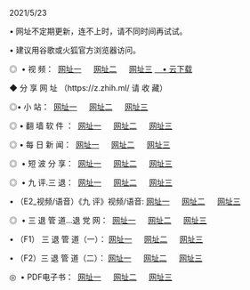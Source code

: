 <p>2021/5/23
<p>• 网址不定期更新，连不上时，请不同时间再试试。
<p>• 建议用谷歌或火狐官方浏览器访问。
<p>◎  • 视 频： 
<a href="http://hhw.aud.bar/" target="_blank">网址一</a> 　 
<a href="http://htg.aud.bar/" target="_blank">网址二</a> 　 
<a href="http://htg.aud.bar/b.html" target="_blank">网址三</a>
<a href="https://yadi.sk/d/d0sUeAOpal3njw" target="_blank">　• 云下载 </a></p>
<p>◆ 分 享 网 址 <a href="http://hpr.aud.bar/a.html"></a>（https://z.zhih.ml/ 请 收 藏） </p>

<p>◎•  小 站：  
<a href="http://hhw.aud.bar/f.html" target="_blank">网址一</a> 　 
<a href="http://htg.aud.bar/h.html" target="_blank">网址二</a> 　 
<a href="http://htg.aud.bar/k/" target="_blank">网址三</a></p><p>

<p>◎  • 翻 墙 软 件 ：  
<a href="http://hhw.aud.bar/ff/" target="_blank">网址一</a> 　 
<a href="http://htg.aud.bar/s/read/a1_nd.html" target="_blank">网址二</a> 　 
<a href="http://htg.aud.bar/ff/index.html" target="_blank">网址三</a></p>
<p>◎  • 每 日 新 闻：  
<a href="http://hhw.aud.bar/day/" target="_blank">网址一</a> 　 
<a href="http://htg.aud.bar/day/" target="_blank">网址二</a> 　 
<a href="http://htg.aud.bar/day/index.html" target="_blank">网址三</a></p>
<p>◎   • 短 波 分 享：  
<a href="http://hhw.aud.bar/h/" target="_blank">网址一</a> 　 
<a href="http://htg.aud.bar/h/" target="_blank">网址二</a> 　 
<a href="http://htg.aud.bar/h/index.html" target="_blank">网址三</a></p>
<p>◎   • 九 评.三 退：  
<a href="http://hhw.aud.bar/t/" target="_blank">网址一</a> 　 
<a href="http://htg.aud.bar/v2/index.html" target="_blank">网址二</a> 　 
<a href="http://htg.aud.bar/tt/index.html" target="_blank">网址三</a> 　</p>
<p>  • （E2_视频/语音）《九 评》视频/语音: 
<a href="http://hhw.aud.bar/7738.html" target="_blank">网址一</a> 　 
<a href="http://htg.aud.bar/7614.html" target="_blank">网址二</a> 　 
<a href="http://htg.aud.bar/7633.html" target="_blank">网址三</a></p>
<p>◎   • 三 退 管 道...退 党 网：  
<a href="http://hhw.aud.bar/go/td1.html" target="_blank">网址一</a> 　 
<a href="http://htg.aud.bar/go/td2.html" target="_blank">网址二</a> 　 
<a href="http://htg.aud.bar/go/td3.html" target="_blank">网址三</a></p>
<p>  • （F1） 三 退 管 道（一）： 
<a href="http://hhw.aud.bar/dd/" target="_blank">网址一</a> 　 
<a href="http://htg.aud.bar/s/read/a1_tdx.html" target="_blank">网址二</a> 　 
<a href="http://htg.aud.bar/dd/" target="_blank">网址三</a></p>
<p>  • （F2）三 退 管 道（二）： 
<a href="http://htg.aud.bar/d/" target="_blank">网址一</a> 　 
<a href="http://hhw.aud.bar/d/index.html" target="_blank">网址二</a> 　 
<a href="http://htg.aud.bar/d/" target="_blank">网址三</a></p>
<p>◎   • PDF电子书：  
<a href="http://hhw.aud.bar/p/" target="_blank">网址一</a> 　 
<a href="http://htg.aud.bar/p/index.html" target="_blank">网址二</a> 　 
<a href="http://htg.aud.bar/p/" target="_blank">网址三</a></p>
